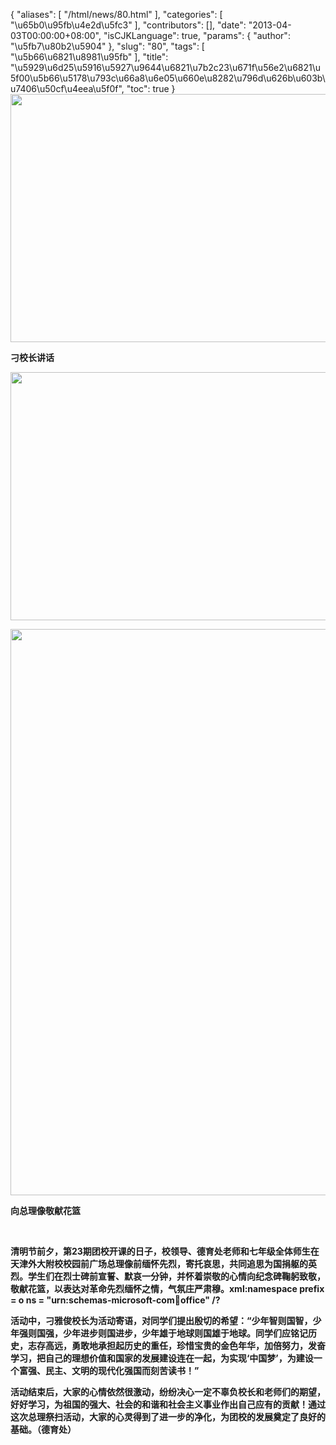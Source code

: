 {
    "aliases": [
        "/html/news/80.html"
    ],
    "categories": [
        "\u65b0\u95fb\u4e2d\u5fc3"
    ],
    "contributors": [],
    "date": "2013-04-03T00:00:00+08:00",
    "isCJKLanguage": true,
    "params": {
        "author": "\u5fb7\u80b2\u5904"
    },
    "slug": "80",
    "tags": [
        "\u5b66\u6821\u8981\u95fb"
    ],
    "title": "\u5929\u6d25\u5916\u5927\u9644\u6821\u7b2c23\u671f\u56e2\u6821\u5f00\u5b66\u5178\u793c\u66a8\u6e05\u660e\u8282\u796d\u626b\u603b\u7406\u50cf\u4eea\u5f0f",
    "toc": true
}
**<img
    src="https://cdn.tfls.online/mirror/full/8f9201edcbe4255af1cc1fd99a48d5970e87b209.jpg"
    style="display:block;margin-left:auto;margin-right:auto;"
    decoding="async"
    fetchpriority="auto"
    loading="lazy"
    height="397"
    width="600"
/>**

**刁校长讲话**

**<img
    src="https://cdn.tfls.online/mirror/full/cd621a2f844287673f3b36744f31c8f384b923e3.jpg"
    style="display:block;margin-left:auto;margin-right:auto;"
    decoding="async"
    fetchpriority="auto"
    loading="lazy"
    height="397"
    width="600"
/>**

**<img
    src="https://cdn.tfls.online/mirror/full/4d964afac3adda520446181fba3946b20d9dd468.jpg"
    style="display:block;margin-left:auto;margin-right:auto;"
    decoding="async"
    fetchpriority="auto"
    loading="lazy"
    height="906"
    width="600"
/>**

**向总理像敬献花篮**

 

**清明节前夕，第23期团校开课的日子，校领导、德育处老师和七年级全体师生在天津外大附校校园前广场总理像前缅怀先烈，寄托哀思，共同追思为国捐躯的英烈。学生们在烈士碑前宣誓、默哀一分钟，并怀着崇敬的心情向纪念碑鞠躬致敬，敬献花篮，以表达对革命先烈缅怀之情，气氛庄严肃穆。xml:namespace prefix = o ns = "urn:schemas-microsoft-com:office:office" /?**

**活动中，刁雅俊校长为活动寄语，对同学们提出殷切的希望：“少年智则国智，少年强则国强，少年进步则国进步，少年雄于地球则国雄于地球。同学们应铭记历史，志存高远，勇敢地承担起历史的重任，珍惜宝贵的金色年华，加倍努力，发奋学习，把自己的理想价值和国家的发展建设连在一起，为实现‘中国梦’，为建设一个富强、民主、文明的现代化强国而刻苦读书！”**

**活动结束后，大家的心情依然很激动，纷纷决心一定不辜负校长和老师们的期望，好好学习，为祖国的强大、社会的和谐和社会主义事业作出自己应有的贡献！通过这次总理祭扫活动，大家的心灵得到了进一步的净化，为团校的发展奠定了良好的基础。（德育处）**

